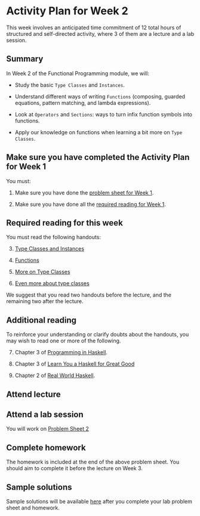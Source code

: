 # Activity Plan for Week 2

This week involves an anticipated time commitment of 12 total hours of structured and self-directed activity, where 3 of them are a lecture and a lab session.

## Summary

In Week 2 of the Functional Programming module, we will:

 * Study the basic `Type Classes` and `Instances`.

 * Understand different ways of writing `Functions` (composing, guarded equations, pattern matching, and lambda  expressions).

 * Look at `Operators` and `Sections`: ways to turn infix function symbols into functions.

 * Apply our knowledge on functions when learning a bit more on `Type Classes`.

## Make sure you have completed the Activity Plan for Week 1

You must:

 1. Make sure you have done the [problem sheet for Week 1](ProblemSheet-Week1.md).

 2. Make sure you have done all the [required reading for Week 1](activity-plan-week01.md).

## Required reading for this week

You must read the following handouts:

 3. [Type Classes and Instances](typeclasses.md)

 4. [Functions](functions.md)

 5. [More on Type Classes](more-typeclasses.md)

 6. [Even more about type classes](even-more-typeclasses.md)

We suggest that you read two handouts before the lecture, and the remaining two after the lecture.

## Additional reading

To reinforce your understanding or clarify doubts about the handouts, you may wish to read one or more of the following.

 7. Chapter 3 of [Programming in Haskell](https://rl.talis.com/3/bham/lists/D8A4E97C-76C1-121A-7100-E513B9C6B342.html?lang=en).

 8. Chapter 3 of [Learn You a Haskell for Great Good](https://learnyouahaskell.github.io/types-and-typeclasses.html#typeclasses-101)

 9. Chapter 2 of [Real World Haskell](http://book.realworldhaskell.org/read/types-and-functions.html).

## Attend lecture

## Attend a lab session

You will work on [Problem Sheet 2](ProblemSheet-Week2.md)

## Complete homework

The homework is included at the end of the above problem sheet. You should aim to complete it before the lecture on Week 3.

## Sample solutions

Sample solutions will be available [here](solutions) after you complete your lab problem sheet and homework.
